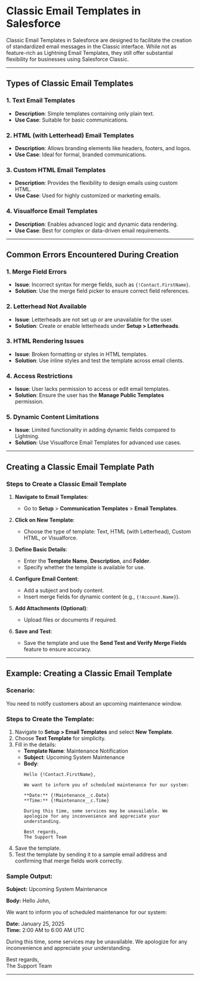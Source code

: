 # Classic Email Templates in Salesforce

Classic Email Templates in Salesforce are designed to facilitate the creation of standardized email messages in the Classic interface. While not as feature-rich as Lightning Email Templates, they still offer substantial flexibility for businesses using Salesforce Classic.

---

## Types of Classic Email Templates

### 1. **Text Email Templates**
   - **Description**: Simple templates containing only plain text.
   - **Use Case**: Suitable for basic communications.

### 2. **HTML (with Letterhead) Email Templates**
   - **Description**: Allows branding elements like headers, footers, and logos.
   - **Use Case**: Ideal for formal, branded communications.

### 3. **Custom HTML Email Templates**
   - **Description**: Provides the flexibility to design emails using custom HTML.
   - **Use Case**: Used for highly customized or marketing emails.

### 4. **Visualforce Email Templates**
   - **Description**: Enables advanced logic and dynamic data rendering.
   - **Use Case**: Best for complex or data-driven email requirements.

---

## Common Errors Encountered During Creation

### 1. **Merge Field Errors**
   - **Issue**: Incorrect syntax for merge fields, such as `{!Contact.FirstName}`.
   - **Solution**: Use the merge field picker to ensure correct field references.

### 2. **Letterhead Not Available**
   - **Issue**: Letterheads are not set up or are unavailable for the user.
   - **Solution**: Create or enable letterheads under **Setup > Letterheads**.

### 3. **HTML Rendering Issues**
   - **Issue**: Broken formatting or styles in HTML templates.
   - **Solution**: Use inline styles and test the template across email clients.

### 4. **Access Restrictions**
   - **Issue**: User lacks permission to access or edit email templates.
   - **Solution**: Ensure the user has the **Manage Public Templates** permission.

### 5. **Dynamic Content Limitations**
   - **Issue**: Limited functionality in adding dynamic fields compared to Lightning.
   - **Solution**: Use Visualforce Email Templates for advanced use cases.

---

## Creating a Classic Email Template Path

### **Steps to Create a Classic Email Template**

1. **Navigate to Email Templates**:
   - Go to **Setup** > **Communication Templates** > **Email Templates**.

2. **Click on New Template**:
   - Choose the type of template: Text, HTML (with Letterhead), Custom HTML, or Visualforce.

3. **Define Basic Details**:
   - Enter the **Template Name**, **Description**, and **Folder**.
   - Specify whether the template is available for use.

4. **Configure Email Content**:
   - Add a subject and body content.
   - Insert merge fields for dynamic content (e.g., `{!Account.Name}`).

5. **Add Attachments (Optional)**:
   - Upload files or documents if required.

6. **Save and Test**:
   - Save the template and use the **Send Test and Verify Merge Fields** feature to ensure accuracy.

---

## Example: Creating a Classic Email Template

### **Scenario:**
You need to notify customers about an upcoming maintenance window.

### **Steps to Create the Template:**

1. Navigate to **Setup > Email Templates** and select **New Template**.
2. Choose **Text Template** for simplicity.
3. Fill in the details:
   - **Template Name**: Maintenance Notification
   - **Subject**: Upcoming System Maintenance
   - **Body**:
     ```
     Hello {!Contact.FirstName},

     We want to inform you of scheduled maintenance for our system:

     **Date:** {!Maintenance__c.Date}
     **Time:** {!Maintenance__c.Time}

     During this time, some services may be unavailable. We apologize for any inconvenience and appreciate your understanding.

     Best regards,
     The Support Team
     ```
4. Save the template.
5. Test the template by sending it to a sample email address and confirming that merge fields work correctly.

### **Sample Output:**

**Subject:**
Upcoming System Maintenance

**Body:**
Hello John,

We want to inform you of scheduled maintenance for our system:

**Date:** January 25, 2025  
**Time:** 2:00 AM to 6:00 AM UTC  

During this time, some services may be unavailable. We apologize for any inconvenience and appreciate your understanding.

Best regards,  
The Support Team

---

